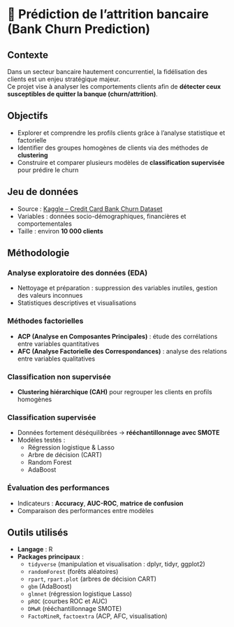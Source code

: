 # 🏦 Prédiction de l’attrition bancaire (Bank Churn Prediction)  

##  Contexte  
Dans un secteur bancaire hautement concurrentiel, la fidélisation des clients est un enjeu stratégique majeur.  
Ce projet vise à analyser les comportements clients afin de **détecter ceux susceptibles de quitter la banque (churn/attrition)**.  

##  Objectifs  
- Explorer et comprendre les profils clients grâce à l’analyse statistique et factorielle  
- Identifier des groupes homogènes de clients via des méthodes de **clustering**  
- Construire et comparer plusieurs modèles de **classification supervisée** pour prédire le churn  

##  Jeu de données  
- Source : [Kaggle – Credit Card Bank Churn Dataset](https://www.kaggle.com/datasets/anwarsan/credit-card-bank-churn)  
- Variables : données socio-démographiques, financières et comportementales  
- Taille : environ **10 000 clients**  

## Méthodologie  

###  Analyse exploratoire des données (EDA)  
- Nettoyage et préparation : suppression des variables inutiles, gestion des valeurs inconnues  
- Statistiques descriptives et visualisations  

###  Méthodes factorielles  
- **ACP (Analyse en Composantes Principales)** : étude des corrélations entre variables quantitatives  
- **AFC (Analyse Factorielle des Correspondances)** : analyse des relations entre variables qualitatives  

###  Classification non supervisée  
- **Clustering hiérarchique (CAH)** pour regrouper les clients en profils homogènes  

### Classification supervisée  
- Données fortement déséquilibrées → **rééchantillonnage avec SMOTE**  
- Modèles testés :  
  - Régression logistique & Lasso  
  - Arbre de décision (CART)  
  - Random Forest  
  - AdaBoost  

###  Évaluation des performances  
- Indicateurs : **Accuracy**, **AUC-ROC**, **matrice de confusion**  
- Comparaison des performances entre modèles  

## Outils utilisés  
- **Langage** : R  
- **Packages principaux** :  
  - `tidyverse` (manipulation et visualisation : dplyr, tidyr, ggplot2)  
  - `randomForest` (forêts aléatoires)  
  - `rpart`, `rpart.plot` (arbres de décision CART)  
  - `gbm` (AdaBoost)  
  - `glmnet` (régression logistique Lasso)  
  - `pROC` (courbes ROC et AUC)  
  - `DMwR` (rééchantillonnage SMOTE)  
  - `FactoMineR`, `factoextra` (ACP, AFC, visualisation)  
